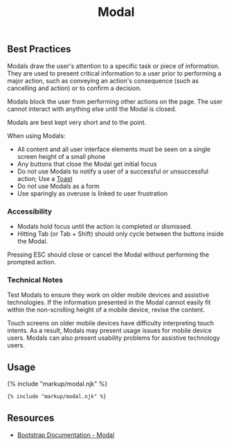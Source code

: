 ﻿---
title: Modal
summary: Modals stop the user for an important change or decision.
tags: components
layout: guide
eleventyNavigation:
  key: Modal
  parent: Components
  order: 190
  excerpt: Modals stop the user for an important change or decision.
  img: /img/illustrations/illus-modals.svg
---

## Best Practices
Modals draw the user's attention to a specific task or piece of information. They are used to present critical information to a user prior to performing a major action, such as conveying an action's consequence (such as cancelling and action) or to confirm a decision. 

Modals block the user from performing other actions on the page. The user cannot interact with anything else until the Modal is closed.

Modals are best kept very short and to the point.

When using Modals:
* All content and all user interface elements must be seen on a single screen height of a small phone
* Any buttons that close the Modal get initial focus
* Do not use Modals to notify a user of a successful or unsuccessful action; Use a [Toast](/components/toasts)
* Do not use Modals as a form
* Use sparingly as overuse is linked to user frustration

### Accessibility
* Modals hold focus until the action is completed or dismissed. 
* Hitting Tab (or Tab + Shift) should only cycle between the buttons inside the Modal. 

Pressing ESC should close or cancel the Modal without performing the prompted action. 

### Technical Notes
Test Modals to ensure they work on older mobile devices and assistive technologies. If the information presented in the Modal cannot easily fit within the non-scrolling height of a mobile device, revise the content. 

Touch screens on older mobile devices have difficulty interpreting touch intents. As a result, Modals may present usage issues for mobile device users. Modals can also present usability problems for assistive technology users.

## Usage

{% include "markup/modal.njk" %}

``` html
{% include "markup/modal.njk" %}
```

## Resources
* <a href="https://getbootstrap.com/docs/4.5/components/modal/" target="_blank">Bootstrap Documentation - Modal</a>
